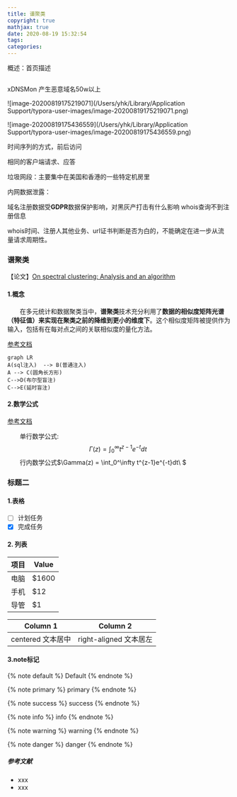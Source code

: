 ```yaml
---
title: 谱聚类
copyright: true
mathjax: true
date: 2020-08-19 15:32:54
tags:
categories:
---
```


概述：首页描述

![]()

<!--more-->

xDNSMon 产生恶意域名50w以上

![image-20200819175219071](/Users/yhk/Library/Application Support/typora-user-images/image-20200819175219071.png)

![image-20200819175436559](/Users/yhk/Library/Application Support/typora-user-images/image-20200819175436559.png)

时间序列的方式，前后访问

相同的客户端请求、应答

垃圾网段：主要集中在美国和香港的一些特定机房里

内网数据泄露：





域名注册数据受**GDPR**数据保护影响，对黑灰产打击有什么影响   whois查询不到注册信息

whois时间、注册人其他业务、url证书判断是否为白的，不能确定在进一步从流量请求周期性。

### 谱聚类

【论文】[On spectral clustering: Analysis and an algorithm](http://papers.nips.cc/paper/2092-on-spectral-clustering-analysis-and-an-algorithm.pdf)

#### 1.概念

&emsp;&emsp;在多元统计和数据聚类当中，**谱聚类**技术充分利用了**数据的相似度矩阵光谱（特征值）**来实现**在聚类之前的降维到更小的维度下**。这个相似度矩阵被提供作为输入，包括有在每对点之间的关联相似度的量化方法。

[参考文档](https://mermaidjs.github.io/#/flowchart?id=graph)

~~~mermaid
graph LR
A(sql注入)  --> B(普通注入)
A --> C(圆角长方形)
C-->D(布尔型盲注)
C-->E(延时盲注)
~~~

#### 2.数学公式

[参考文档](https://khan.github.io/KaTeX/)

&emsp;&emsp;单行数学公式:
$$
\Gamma(z) = \int_0^\infty t^{z-1}e^{-t}dt\
$$
&emsp;&emsp;行内数学公式$\Gamma(z) = \int_0^\infty t^{z-1}e^{-t}dt\ $
					
				
			

### 标题二

#### 1.表格



- [ ] 计划任务
- [x] 完成任务

#### 2. 列表

| 项目 | Value |
| ---- | ----- |
| 电脑 | $1600 |
| 手机 | $12   |
| 导管 | $1    |

|     Column 1      |               Column 2 |
| :---------------: | --------------------- |
| centered 文本居中 | right-aligned 文本居左 |



#### 3.note标记

{% note  default %}
Default
{% endnote %}

{% note  primary %}
primary
{% endnote %}

{% note  success %}
success
{% endnote %}

{% note  info %}
info
{% endnote %}

{% note  warning %}
warning
{% endnote %}

{% note  danger %}
danger
{% endnote %}





##### 参考文献

- xxx
- xxx